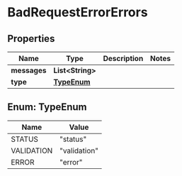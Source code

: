 

# BadRequestErrorErrors


## Properties

| Name | Type | Description | Notes |
|------------ | ------------- | ------------- | -------------|
|**messages** | **List&lt;String&gt;** |  |  |
|**type** | [**TypeEnum**](#TypeEnum) |  |  |



## Enum: TypeEnum

| Name | Value |
|---- | -----|
| STATUS | &quot;status&quot; |
| VALIDATION | &quot;validation&quot; |
| ERROR | &quot;error&quot; |



